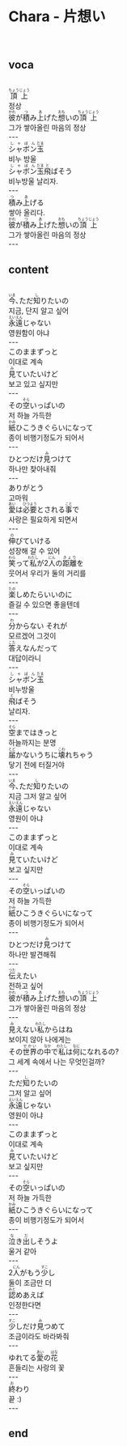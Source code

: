 <h1>Chara - 片想い</h1><br>
<h2>voca</h2><br>
<ruby>頂上<rt>ちょうじょう</rt></ruby><br>
정상<br>
<ruby>彼<rt>かれ</rt></ruby>が<ruby>積<rt>つ</rt></ruby>み<ruby>上<rt>あ</rt></ruby>げた<ruby>想<rt>おも</rt></ruby>いの<ruby>頂上<rt>ちょうじょう</rt></ruby><br>
그가 쌓아올린 마음의 정상<br>
---<br>
<ruby>シャボン<rt>しゃぼん</rt></ruby><ruby>玉<rt>だま</rt></ruby><br>
비누 방울<br>
<ruby>シャボン<rt>しゃぼん</rt></ruby><ruby>玉<rt>だま</rt></ruby><ruby>飛<rt>と</rt></ruby>ばそう<br>
비누방울 날리자.<br>
---<br>
<ruby>積<rt>つ</rt></ruby>み<ruby>上<rt>あ</rt></ruby>げる<br>
쌓아 올리다.<br>
<ruby>彼<rt>かれ</rt></ruby>が<ruby>積<rt>つ</rt></ruby>み<ruby>上<rt>あ</rt></ruby>げた<ruby>想<rt>おも</rt></ruby>いの<ruby>頂上<rt>ちょうじょう</rt></ruby><br>
그가 쌓아올린 마음의 정상<br>
---<br>
<h2>content</h2><br>
<ruby>今<rt>いま</rt></ruby>､ただ<ruby>知<rt>し</rt></ruby>りたいの<br>
지금, 단지 알고 싶어<br>
<ruby>永遠<rt>えいえん</rt></ruby>じゃない<br>
영원함이 아냐<br>
---<br>
このままずっと<br>
이대로 계속<br>
<ruby>見<rt>み</rt></ruby>ていたいけど<br>
보고 있고 싶지만<br>
---<br>
その<ruby>空<rt>そら</rt></ruby>いっぱいの<br>
저 하늘 가득한<br>
<ruby>紙<rt>かみ</rt></ruby>ひこうきぐらいになって<br>
종이 비행기정도가 되어서<br>
---<br>
ひとつだけ<ruby>見<rt>み</rt></ruby>つけて<br>
하나만 찾아내줘<br>
---<br>
ありがとう<br>
고마워<br>
<ruby>愛<rt>あい</rt></ruby>は<ruby>必要<rt>ひつよう</rt></ruby>とされる<ruby>事<rt>こと</rt></ruby>で<br>
사랑은 필요하게 되면서<br>
---<br>
<ruby>伸<rt>の</rt></ruby>びていける<br>
성장해 갈 수 있어<br>
<ruby>笑<rt>わら</rt></ruby>って<ruby>私<rt>わたし</rt></ruby>が2<ruby>人<rt>にん</rt></ruby>の<ruby>距離<rt>きょり</rt></ruby>を<br>
웃어서 우리가 둘의 거리를<br>
---<br>
<ruby>楽<rt>たの</rt></ruby>しめたらいいのに<br>
즐길 수 있으면 좋을텐데<br>
---<br>
<ruby>分<rt>わ</rt></ruby>からない それが<br>
모르겠어 그것이<br>
<ruby>答<rt>こた</rt></ruby>えなんだって<br>
대답이라니<br>
---<br>
<ruby>シャボン<rt>しゃぼん</rt></ruby><ruby>玉<rt>だま</rt></ruby><br>
비누방울<br>
<ruby>飛<rt>と</rt></ruby>ばそう<br>
날리자.<br>
---<br>
<ruby>空<rt>そら</rt></ruby>まではきっと<br>
하늘까지는 분명<br>
<ruby>届<rt>とど</rt></ruby>かないうちに<ruby>壊<rt>こわ</rt></ruby>れちゃう<br>
닿기 전에 터질거야<br>
---<br>
<ruby>今<rt>いま</rt></ruby>､ただ<ruby>知<rt>し</rt></ruby>りたいの<br>
지금 그저 알고 싶어<br>
<ruby>永遠<rt>えいえん</rt></ruby>じゃない<br>
영원이 아냐<br>
---<br>
このままずっと<br>
이대로 계속<br>
<ruby>見<rt>み</rt></ruby>ていたいけど<br>
보고 싶지만<br>
---<br>
その<ruby>空<rt>そら</rt></ruby>いっぱいの<br>
저 하늘 가득한<br>
<ruby>紙<rt>かみ</rt></ruby>ひこうきぐらいになって<br>
종이 비행기정도가 되어서<br>
---<br>
ひとつだけ<ruby>見<rt>み</rt></ruby>つけて<br>
하나만 발견해줘<br>
---<br>
<ruby>伝<rt>つた</rt></ruby>えたい<br>
전하고 싶어<br>
<ruby>彼<rt>かれ</rt></ruby>が<ruby>積<rt>つ</rt></ruby>み<ruby>上<rt>あ</rt></ruby>げた<ruby>想<rt>おも</rt></ruby>いの<ruby>頂上<rt>ちょうじょう</rt></ruby><br>
그가 쌓아올린 마음의 정상<br>
---<br>
<ruby>見<rt>み</rt></ruby>えない<ruby>私<rt>わたし</rt></ruby>からはね<br>
보이지 않아 나에게는<br>
その<ruby>世界<rt>せかい</rt></ruby>の<ruby>中<rt>なか</rt></ruby>で<ruby>私<rt>わたし</rt></ruby>は<ruby>何<rt>なに</rt></ruby>になれるの?<br>
그 세계 속에서 나는 무엇인걸까?<br>
---<br>
ただ<ruby>知<rt>し</rt></ruby>りたいの<br>
그저 알고 싶어<br>
<ruby>永遠<rt>えいえん</rt></ruby>じゃない<br>
영원이 아냐<br>
---<br>
このままずっと<br>
이대로 계속<br>
<ruby>見<rt>み</rt></ruby>ていたいけど<br>
보고 싶지만<br>
---<br>
その<ruby>空<rt>そら</rt></ruby>いっぱいの<br>
저 하늘 가득한<br>
<ruby>紙<rt>かみ</rt></ruby>ひこうきぐらいになって<br>
종이 비행기정도가 되어서<br>
---<br>
<ruby>泣<rt>な</rt></ruby>き<ruby>出<rt>だ</rt></ruby>しそうよ<br>
울거 같아<br>
---<br>
2<ruby>人<rt>にん</rt></ruby>がもう<ruby>少<rt>すこ</rt></ruby>し<br>
둘이 조금만 더<br>
<ruby>認<rt>みと</rt></ruby>めあえば<br>
인정한다면<br>
---<br>
<ruby>少<rt>すこ</rt></ruby>しだけ<ruby>見<rt>み</rt></ruby>つめて<br>
조금이라도 바라봐줘<br>
---<br>
ゆれてる<ruby>愛<rt>あい</rt></ruby>の<ruby>花<rt>はな</rt></ruby><br>
흔들리는 사랑의 꽃<br>
---<br>
<ruby>終<rt>お</rt></ruby>わり<br>
끝 :)<br>
---<br>
<h2>end</h2>